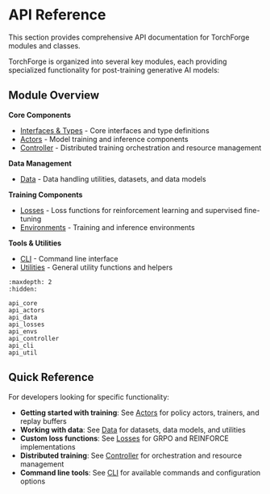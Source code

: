 # API Reference

This section provides comprehensive API documentation for TorchForge modules and classes.

TorchForge is organized into several key modules, each providing specialized functionality for post-training generative AI models:

## Module Overview

**Core Components**
- [Interfaces & Types](api_core.md) - Core interfaces and type definitions
- [Actors](api_actors.md) - Model training and inference components
- [Controller](api_controller.md) - Distributed training orchestration and resource management

**Data Management**
- [Data](api_data.md) - Data handling utilities, datasets, and data models

**Training Components**
- [Losses](api_losses.md) - Loss functions for reinforcement learning and supervised fine-tuning
- [Environments](api_envs.md) - Training and inference environments

**Tools & Utilities**
- [CLI](api_cli.md) - Command line interface
- [Utilities](api_util.md) - General utility functions and helpers

```{toctree}
:maxdepth: 2
:hidden:

api_core
api_actors
api_data
api_losses
api_envs
api_controller
api_cli
api_util
```

## Quick Reference

For developers looking for specific functionality:

- **Getting started with training**: See [Actors](api_actors.md) for policy actors, trainers, and replay buffers
- **Working with data**: See [Data](api_data.md) for datasets, data models, and utilities
- **Custom loss functions**: See [Losses](api_losses.md) for GRPO and REINFORCE implementations
- **Distributed training**: See [Controller](api_controller.md) for orchestration and resource management
- **Command line tools**: See [CLI](api_cli.md) for available commands and configuration options
